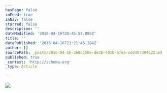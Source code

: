 ```yaml
---
hasPage: false
inFeed: true
inNav: false
starred: false
description: ''
dateModified: '2016-04-16T20:45:57.886Z'
title: ''
datePublished: '2016-04-16T21:21:46.284Z'
author: []
sourcePath: _posts/2016-04-16-368d150e-de38-401b-afea-ce2407304622.md
published: true
_context: 'http://schema.org'
_type: Article

---
```

![](https://the-grid-user-content.s3-us-west-2.amazonaws.com/1a6e5552-1594-46de-83bd-79fda3b3b75d.jpg)